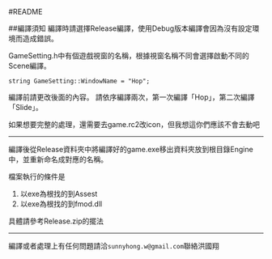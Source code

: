 #README


##編譯須知
編譯時請選擇Release編譯，使用Debug版本編譯會因為沒有設定環境而造成錯誤。

GameSetting.h中有個遊戲視窗的名稱，根據視窗名稱不同會選擇啟動不同的Scene編譯。

```string GameSetting::WindowName = "Hop";```

編譯前請更改後面的內容。
請依序編譯兩次，第一次編譯「Hop」，第二次編譯「Slide」。

如果想要完整的處理，還需要去game.rc2改icon，但我想這你們應該不會去動吧

---

編譯後從Release資料夾中將編譯好的game.exe移出資料夾放到根目錄Engine中，並重新命名成對應的名稱。


檔案執行的條件是

1. 以exe為根找的到Assest
2. 以exe為根找的到fmod.dll

具體請參考Release.zip的擺法

---

編譯或者處理上有任何問題請洽```sunnyhong.w@gmail.com```聯絡洪國翔